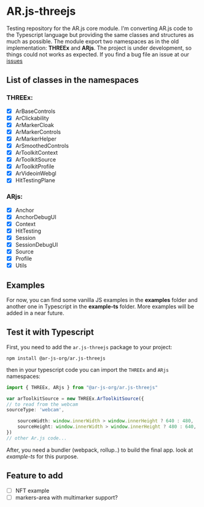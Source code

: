 # AR.js-threejs

Testing repository for the AR.js core module. I'm converting AR.js code to the Typescript language but providing the same classes and structures as much as possible.
The module export two namespaces as in the old implementation: **THREEx** and **ARjs**.
The project is under development, so things could not works as expected. If you find a bug file an issue at our [issues](https://github.com/AR-js-org/AR.js-threejs/issues)

## List of classes in the namespaces
### THREEx:
- [x] ArBaseControls
- [x] ArClickability
- [x] ArMarkerCloak
- [x] ArMarkerControls
- [x] ArMarkerHelper
- [x] ArSmoothedControls
- [x] ArToolkitContext
- [x] ArToolkitSource
- [x] ArToolkitProfile
- [x] ArVideoinWebgl
- [x] HitTestingPlane

### ARjs:

- [x] Anchor
- [x] AnchorDebugUI
- [x] Context
- [x] HitTesting
- [x] Session
- [x] SessionDebugUI
- [x] Source
- [x] Profile
- [x] Utils

## Examples
For now, you can find some vanilla JS examples in the **examples** folder and another one in Typescript in the **example-ts** folder. More examples will be added in a near future.

## Test it with Typescript

First, you need to add the `ar.js-threejs` package to your project:

`npm install @ar-js-org/ar.js-threejs`

then in your typescript code you can import the `THREEx` and `ARjs` namespaces:

```typescript
import { THREEx, ARjs } from "@ar-js-org/ar.js-threejs"

var arToolkitSource = new THREEx.ArToolkitSource({
// to read from the webcam
sourceType: 'webcam',

    sourceWidth: window.innerWidth > window.innerHeight ? 640 : 480,
    sourceHeight: window.innerWidth > window.innerHeight ? 480 : 640,
})
// other Ar.js code...
```

After, you need a bundler (webpack, rollup..) to build the final app. look at _example-ts_ for this purpose.

## Feature to add

- [ ] NFT example
- [ ] markers-area with multimarker support?